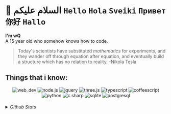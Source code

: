 # 👋 السلام علیکم **`Hello`** **`Hola`** **`Sveiki`** **`Привет`** **`你好`** **`Hallo`**
**I'm wQ**<br>A 15 year old who somehow knows how to code.

> Today's scientists have substituted *mathematics* for experiments, and they wander off through equation after equation, and eventually build a structure which has no relation to reality. -Nikola Tesla

## Things that i know:
<div align='center'>
<img src="https://img.shields.io/static/v1?label=&message=web+development&color=%2323151515&style=flat-square&logo=googlechrome&logoColor=white" alt="web_dev">
<img src="https://img.shields.io/static/v1?label=&message=node.js&color=%2323151515&style=flat-square&logo=node.js&logoColor=white" alt="node.js">
<img src="https://img.shields.io/static/v1?label=&message=jquery&color=%2323151515&style=flat-square&logo=jquery&logoColor=white" alt="jquery">
<img src="https://img.shields.io/static/v1?label=&message=three.js&color=%2323151515&style=flat-square&logo=three.js&logoColor=white" alt="three.js">
<img src="https://img.shields.io/static/v1?label=&message=typescript&color=%2323151515&style=flat-square&logo=typescript&logoColor=white" alt="typescript">
<img src="https://img.shields.io/static/v1?label=&message=coffeescript&color=%2323151515&style=flat-square&logo=coffeescript&logoColor=white" alt="coffeescript">
<img src="https://img.shields.io/static/v1?label=&message=python&color=%2323151515&style=flat-square&logo=python&logoColor=white" alt="python">
<img src="https://img.shields.io/static/v1?label=&message=c+sharp&color=%2323151515&style=flat-square&logo=csharp&logoColor=white" alt="c sharp">
<img src="https://img.shields.io/static/v1?label=&message=sqlite&color=%2323151515&style=flat-square&logo=sqlite&logoColor=white" alt="sqlite">
<img src="https://img.shields.io/static/v1?label=&message=postgresql&color=%2323151515&style=flat-square&logo=postgresql&logoColor=white" alt="postgresql">
</div>
<h6>
<details>
<summary>Github Stats</summary>
<p><b>Note:</b>These stats are only a metric of the languages my public code consists of and doesn't reflect experience or skill level.</p>
<div align='center'>
<a href="#" target="blank">
<img src="https://github-readme-stats-git-masterrstaa-rickstaa.vercel.app/api/top-langs/?username=iamstrawberry&theme=dark&hide_border=true&hide=html,css&langs_count=10&card_width=500&layout=compact&title_color=fff">
</a>
</div>
</details>
</h6>
